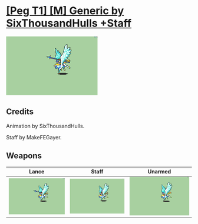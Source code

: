 # [\[Peg T1\] \[M\] Generic by SixThousandHulls +Staff](./)

<img src="./2.%20Lance/Lance_000.png" alt="[Peg T1] [M] Generic by SixThousandHulls +Staff standing" />

## Credits

Animation by SixThousandHulls.

Staff by MakeFEGayer.

## Weapons


|Lance |Staff |Unarmed |
|  :---: | :---: | :---: |
| <img alt="Lance animation" src="./2.%20Lance/Lance.gif" /> | <img alt="Staff animation" src="./7.%20Staff/Staff.gif" /> | <img alt="Unarmed animation" src="./8.%20Unarmed/Unarmed.gif" /> |
